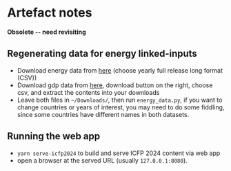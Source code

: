 # Artefact notes

**Obsolete -- need revisiting**

## Regenerating data for energy linked-inputs

 - Download energy data from [here](https://ember-climate.org/data-catalogue/yearly-electricity-data/) (choose yearly full release long format (CSV))
 - Download gdp data from [here](https://data.worldbank.org/indicator/NY.GDP.PCAP.CD?most_recent_value_desc=true), download button on the right, choose csv, and extract the contents into your downloads
 - Leave both files in `~/Downloads/`, then run `energy_data.py`, if you want to change countries or years of interest, you may need to do some fiddling, since some countries have different names in both datasets.

## Running the web app

- `yarn serve-icfp2024` to build and serve ICFP 2024 content via web app
- open a browser at the served URL (usually `127.0.0.1:8080`).
